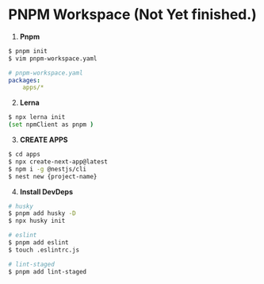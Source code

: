 # PNPM Workspace (Not Yet finished.)
1. **Pnpm**
``` bash
$ pnpm init
$ vim pnpm-workspace.yaml
```

```yaml
# pnpm-workspace.yaml
packages: 
    apps/*
```

2. **Lerna**
```bash
$ npx lerna init
(set npmClient as pnpm )
```

3. **CREATE APPS**
```bash
$ cd apps
$ npx create-next-app@latest
$ npm i -g @nestjs/cli
$ nest new {project-name}
```

4. **Install DevDeps**
```bash
# husky
$ pnpm add husky -D
$ npx husky init

# eslint
$ pnpm add eslint
$ touch .eslintrc.js

# lint-staged
$ pnpm add lint-staged
```



